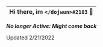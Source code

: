 
|Hi there, im ```</dojwun>#2103``` 👋|
|----|

***No longer Active: Might come back***

Updated 2/21/2022

<!--| Just trying to contribute to the FiveM Community by providing unique resources |
||
| Intested in recieving github updates & viewing upcoming projects? join the community on **[Discord](https://discord.gg/NVsaunpesE)**!|
||
| If you would like to show your appreciation & support future projects you can **[buy a coffee :)](ko-fi.com/dojwun)** |
 -->



<!-- <img src="https://raw.githubusercontent.com/dojwun/dojwun/master/addons/gif.gif" alt="Image Unavailable"> -->
<!-- <img src="https://raw.githubusercontent.com/dojwun/dojwun/master/addons/TnJM.png" alt="Image Unavailable"> -->


<!--  ![](https://komarev.com/ghpvc/?username=dojwun&color=gray&label=VIEWS&style=plastic)-->
<!-- ![Profile views](https://gpvc.arturio.dev/dojwun) -->
 
